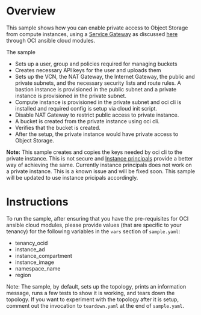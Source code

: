 # Overview

This sample shows how you can enable private access to Object Storage from compute instances, using a [Service Gateway](https://docs.cloud.oracle.com/iaas/Content/Network/Tasks/servicegateway.htm) as discussed 
[here](https://blogs.oracle.com/cloud-infrastructure/connect-private-instances-with-oracle-services-through-an-oracle-cloud-infrastructure-service-gateway) through OCI ansible cloud modules.

The sample
- Sets up a user, group and policies required for managing buckets
- Creates necessary API keys for the user and uploads them
- Sets up the VCN, the NAT Gateway, the Internet Gateway, the public and private subnets, and the necessary security lists and route rules. A bastion instance is provisioned in the public subnet and a private instance is provisioned in the private subnet.
- Compute instance is provisioned in the private subnet and oci cli is installed and required config is setup via cloud init script.
- Disable NAT Gateway to restrict public access to private instance.
- A bucket is created from the private instance using oci cli.
- Verifies that the bucket is created.
- After the setup, the private instance would have private access to Object Storage.

<b>Note:</b> This sample creates and copies the keys needed by oci cli to the private instance. This is not secure and [Instance principals](https://docs.cloud.oracle.com/iaas/Content/Identity/Tasks/callingservicesfrominstances.htm) provide a better way of achieving the same. Currently instance principals does not work on a private instance. This is a known issue and will be fixed soon. This sample will be updated to use instance pricipals accordingly.

# Instructions

To run the sample, after ensuring that you have the pre-requisites for OCI 
ansible cloud modules, please provide values (that are specific to your tenancy)
for the following variables in the `vars` section of `sample.yaml`:
- tenancy_ocid
- instance_ad
- instance_compartment
- instance_image
- namespace_name
- region
 
Note: The sample, by default, sets up the topology, prints an information message, 
runs a few tests to show it is working, and tears down the topology. If you want
to experiment with the topology after it is setup, comment out the invocation 
to `teardown.yaml` at the end of `sample.yaml`.
